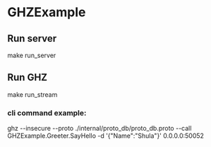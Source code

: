 # GHZExample

## Run server </br>
make run_server</br>
## Run GHZ </br>
make run_stream</br>

### cli command example:</br>

ghz --insecure --proto ./internal/proto_db/proto_db.proto --call GHZExample.Greeter.SayHello -d '{"Name":"Shula"}' 0.0.0.0:50052